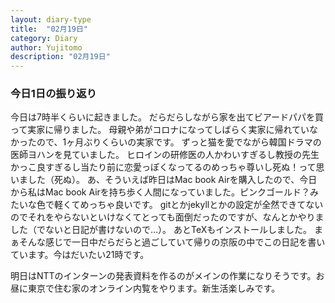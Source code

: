 ```yaml
---
layout: diary-type
title:  "02月19日"
category: Diary
author: Yujitomo
description: "02月19日"
---
```




### 今日1日の振り返り

今日は7時半くらいに起きました。
だらだらしながら家を出てビアードパパを買って実家に帰りました。
母親や弟がコロナになってしばらく実家に帰れていなかったので、1ヶ月ぶりくらいの実家です。
ずっと猫を愛でながら韓国ドラマの医師ヨハンを見ていました。
ヒロインの研修医の人かわいすぎるし教授の先生かっこ良すぎるし当たり前に恋愛っぽくなってるのめっちゃ尊いし死ぬ！って思いました（死ぬ）。
あ、そういえば昨日はMac book Airを購入したので、今日から私はMac book Airを持ち歩く人間になっていました。ピンクゴールド？みたいな色で軽くてめっちゃ良いです。
gitとかjekyllとかの設定が全然できてないのでそれをやらないといけなくてとっても面倒だったのですが、なんとかやりました（でないと日記が書けないので…）。
あとTeXもインストールしました。
まぁそんな感じで一日中だらだらと過ごしていて帰りの京阪の中でこの日記を書いています。今はだいたい21時です。

明日はNTTのインターンの発表資料を作るのがメインの作業になりそうです。お昼に東京で住む家のオンライン内覧をやります。新生活楽しみです。

